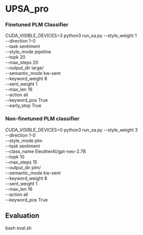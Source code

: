 # UPSA_pro

### Finetuned PLM Classifier
CUDA_VISIBLE_DEVICES=3 python3 run_sa.py --style_weight 1 \
--direction 1-0 \
--task sentiment \
--style_mode pipeline \
--topk 20 \
--max_steps 20 \
--output_dir large/ \
--semantic_mode kw-sent \
--keyword_weight 8 \
--sent_weight 1 \
--max_len 16 \
--action all \
--keyword_pos True \
--early_stop True

### Non-finetuned PLM classifier
CUDA_VISIBLE_DEVICES=0 python3 run_sa.py --style_weight 3 \
--direction 1-0 \
--style_mode plm \
--task sentiment \
--class_name EleutherAI/gpt-neo-2.7B \
--topk 10 \
--max_steps 15 \
--output_dir plm/ \
--semantic_mode kw-sent \
--keyword_weight 8 \
--sent_weight 1 \
--max_len 16 \
--action all \
--keyword_pos True

## Evaluation

bash eval.sh 